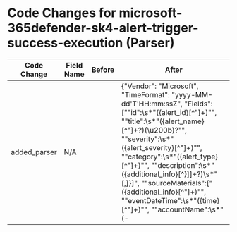 # Code Changes for microsoft-365defender-sk4-alert-trigger-success-execution (Parser)

| Code Change | Field Name | Before | After |
|-------------|------------|--------|-------|
| added_parser | N/A |  | {"Vendor": "Microsoft", "TimeFormat": "yyyy-MM-dd'T'HH:mm:ssZ", "Fields": ["\"id\":\s*\"({alert_id}[^\"]+)\"", "\"title\":\s*\"({alert_name}[^\"]+?)(\\u200b)?\"", "\"severity\":\s*\"({alert_severity}[^\"]+)\"", "\"category\":\s*\"({alert_type}[^\"]+)\"", "\"description\":\s*\"({additional_info}[^}\]]+?)\s*\"[,\]}]", "\"sourceMaterials\":\[\"({additional_info}[^\"]+)\"", "\"eventDateTime\":\s*\"({time}[^\"]+)\"", "\"accountName\":\s*\"(-|({full_name}[^\"\s]+\s[^\"]+)|({email_address}([A-Za-z0-9]+[!#$%&'+\/=?^_`~.\-])*[A-Za-z0-9]+@({email_domain}[^\]\s\"\\,;\|]+\.[^\]\s\"\\,;\|]+))|({user}[\w\.\-\!\#\^\~]{1,40}\$?))\"", "aadUserId[^}\]]+?\"accountName\":\s*\"(-|({full_name}[^\"\s]+\s[^\"]+)|({email_address}([A-Za-z0-9]+[!#$%&'+\/=?^_`~.\-])*[A-Za-z0-9]+@({email_domain}[^\]\s\"\\,;\|]+\.[^\]\s\"\\,;\|]+))|({user}[\w\.\-\!\#\^\~]{1,40}\$?))\"", "\"logonIp\":\s*\"({src_ip}((([0-9a-fA-F.]{0,4}):{1,2}){1,7}([0-9a-fA-F]){0,4})|(((25[0-5]|(2[0-4]|1\d|[0-9]|)\d)\.?\b){4}))(:({src_port}\d+))?\"", "\"userPrincipalName\":\s*\"(-|({email_address}[^@\"]+@[^\".]+\.[^\"]+)|(({user}[\w\.\-\!\#\^\~]{1,40}\$?)(@[^\"]+)?))\"", "\"userPrincipalName\":\s*\"({user_upn}[^\"]+?)\"", "\"domainName\"+:\s*\"+(-|({domain}[^\"]+))\"", "\"domainName\"+:\s*\"+(-|({domain}[^\"]+))[^}\]]+?userPrincipalName", "\"fqdn\"+:\s*\"+({src_host}[^\"]+)\"", "\"+hostStates\"+:[^}\]]+?privateIpAddress\"+:\s*\"+({src_ip}((([0-9a-fA-F.]{0,4}):{1,2}){1,7}([0-9a-fA-F]){0,4})|(((25[0-5]|(2[0-4]|1\d|[0-9]|)\d)\.?\b){4}))(:({src_port}\d+))?", "\"+hostStates\"+:[^}\]]+?publicIpAddress\"+:\s*\"+({dest_ip}((([0-9a-fA-F.]{0,4}):{1,2}){1,7}([0-9a-fA-F]){0,4})|(((25[0-5]|(2[0-4]|1\d|[0-9]|)\d)\.?\b){4}))(:({dest_port}\d+))?", "\"description\":\s*\"An actor on\s*({src_host}\S+)\s*performed suspicious", "\"fileStates\":[^]]+?\"name\":\s*\"({file_name}[^.\"]+([\.\w]+)?)\"", "\"destinationServiceName\":\"({app}[^\"]+)\""], "Name": "microsoft-365defender-sk4-alert-trigger-success-execution", "Product": "Microsoft Defender", "Conditions": ["\"category\":\"", "Execution", "\"title\":\"", "\"vendor\":\"", "Microsoft", "\"provider\":\"", "Microsoft 365 Defender"], "ParserVersion": "v1.0.0"} |
